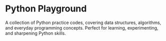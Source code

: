 # Python Playground

A collection of Python practice codes, covering data structures, algorithms, and everyday programming concepts. Perfect for learning, experimenting, and sharpening Python skills.
